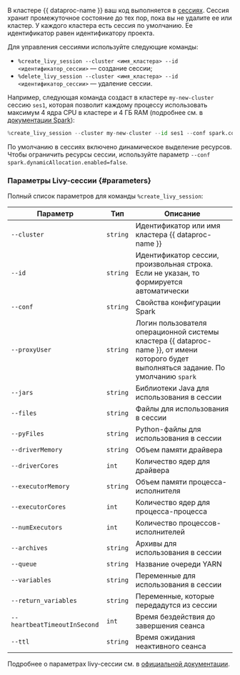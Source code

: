 В кластере {{ dataproc-name }} ваш код выполняется в [сессиях](https://livy.incubator.apache.org/docs/latest/rest-api.html#session). Сессия хранит промежуточное состояние до тех пор, пока вы не удалите ее или кластер. У каждого кластера есть сессия по умолчанию. Ее идентификатор равен идентификатору проекта.

Для управления сессиями используйте следующие команды:
* `%create_livy_session --cluster <имя_кластера> --id <идентификатор_сессии>` — создание сессии;
* `%delete_livy_session --cluster <имя_кластера> --id <идентификатор_сессии>` — удаление сессии.

Например, следующая команда создаст в кластере `my-new-cluster` сессию `ses1`, которая позволит каждому процессу использовать максимум 4 ядра CPU в кластере и 4 ГБ RAM (подробнее см. в [документации Spark](https://spark.apache.org/docs/latest/configuration.html)):

```python
%create_livy_session --cluster my-new-cluster --id ses1 --conf spark.cores.max=4 --conf spark.executor.memory=4g
```

По умолчанию в сессиях включено динамическое выделение ресурсов. Чтобы ограничить ресурсы сессии, используйте параметр `--conf spark.dynamicAllocation.enabled=false`.

### Параметры Livy-сессии {#parameters}

Полный список параметров для команды `%create_livy_session`:

| Параметр                     | Тип      | Описание                                   |
|------------------------------|----------|--------------------------------------------|
| `--cluster`                  | `string` | Идентификатор или имя кластера {{ dataproc-name }} |
| `--id`                       | `string` | Идентификатор сессии, произвольная строка. Если не указан, то формируется автоматически |
| `--conf`                     | `string` | Свойства конфигурации Spark                |
| `--proxyUser`                | `string` | Логин пользователя операционной системы кластера {{ dataproc-name }}, от имени которого будет выполняться задание. По умолчанию `spark` |
| `--jars`                     | `string` | Библиотеки Java для использования в сессии |
| `--files`                    | `string` | Файлы для использования в сессии           |
| `--pyFiles`                  | `string` | Python-файлы для использования в сессии    |
| `--driverMemory`             | `string` | Объем памяти драйвера                      |
| `--driverCores`              | `int`    | Количество ядер для драйвера               |
| `--executorMemory`           | `string` | Объем памяти процесса-исполнителя          |
| `--executorCores`            | `int`    | Количество ядер для процесса-процесса      |
| `--numExecutors`             | `int`    | Количество процессов-исполнителей          |
| `--archives`                 | `string` | Архивы для использования в сессии          |
| `--queue`                    | `string` | Название очереди YARN                      |
| `--variables`                | `string` | Переменные для использования в сессии      |
| `--return_variables`         | `string` | Переменные, которые передадутся из сессии  |
| `--heartbeatTimeoutInSecond` | `int`    | Время бездействия до завершения сеанса     |
| `--ttl`                      | `string` | Время ожидания неактивного сеанса          |

Подробнее о параметрах livy-сессии см. в [официальной документации](https://livy.incubator.apache.org/docs/latest/rest-api.html).
